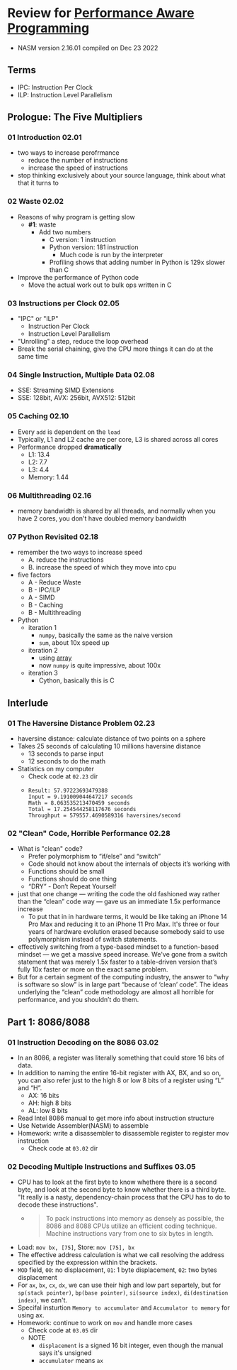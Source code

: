 # Review for [Performance Aware Programming](https://www.computerenhance.com/p/table-of-contents)

- NASM version 2.16.01 compiled on Dec 23 2022

## Terms

- IPC: Instruction Per Clock
- ILP: Instruction Level Parallelism

## Prologue: The Five Multipliers

### 01 Introduction 02.01

- two ways to increase perofrmance
  - reduce the number of instructions
  - increase the speed of instructions
- stop thinking exclusively about your source language, think about what that it turns to

### 02 Waste 02.02

- Reasons of why program is getting slow
  - **#1**: waste
    - Add two numbers
      - C version: 1 instruction
      - Python version: 181 instruction
        - Much code is run by the interpreter
      - Profiling shows that adding number in Python is 129x slower than C
- Improve the performance of Python code
  - Move the actual work out to bulk ops written in C

### 03 Instructions per Clock 02.05

- "IPC" or "ILP"
  - Instruction Per Clock
  - Instruction Level Parallelism
- "Unrolling" a step, reduce the loop overhead
- Break the serial chaining, give the CPU more things it can do at the same time

### 04 Single Instruction, Multiple Data 02.08

- SSE: Streaming SIMD Extensions
- SSE: 128bit, AVX: 256bit, AVX512: 512bit

### 05 Caching 02.10

- Every `add` is dependent on the `load`
- Typically, L1 and L2 cache are per core, L3 is shared across all cores
- Performance dropped **dramatically**
  - L1: 13.4
  - L2: 7.7
  - L3: 4.4
  - Memory: 1.44

### 06 Multithreading 02.16

- memory bandwidth is shared by all threads, and normally when you have 2 cores, you don't have doubled memory bandwidth

### 07 Python Revisited 02.18

- remember the two ways to increase speed
  - A. reduce the instructions
  - B. increase the speed of which they move into cpu
- five factors
  - A - Reduce Waste
  - B - IPC/ILP
  - A - SIMD
  - B - Caching
  - B - Multithreading
- Python
  - iteration 1
    - `numpy`, basically the same as the naive version
    - `sum`, about 10x speed up
  - iteration 2
    - using [array](https://docs.python.org/3/library/array.html)
    - now `numpy` is quite impressive, about 100x
  - iteration 3
    - Cython, basically this is C

## Interlude

### 01 The Haversine Distance Problem 02.23

- haversine distance: calculate distance of two points on a sphere
- Takes 25 seconds of calculating 10 millions haversine distance
  - 13 seconds to parse input
  - 12 seconds to do the math
- Statistics on my computer
  - Check code at `02.23` dir
  - ```
    Result: 57.97223693479388
    Input = 9.191009044647217 seconds
    Math = 8.063535213470459 seconds
    Total = 17.254544258117676 seconds
    Throughput = 579557.4690589316 haversines/second
    ```

### 02 "Clean" Code, Horrible Performance 02.28

- What is "clean" code?
  - Prefer polymorphism to “if/else” and “switch”
  - Code should not know about the internals of objects it’s working with
  - Functions should be small
  - Functions should do one thing
  - “DRY” - Don’t Repeat Yourself
- just that one change — writing the code the old fashioned way rather than the “clean” code way — gave us an immediate 1.5x performance increase
  - To put that in in hardware terms, it would be like taking an iPhone 14 Pro Max and reducing it to an iPhone 11 Pro Max. It's three or four years of hardware evolution erased because somebody said to use polymorphism instead of switch statements.
- effectively switching from a type-based mindset to a function-based mindset — we get a massive speed increase. We've gone from a switch statement that was merely 1.5x faster to a table-driven version that’s fully 10x faster or more on the exact same problem.
- But for a certain segment of the computing industry, the answer to “why is software so slow” is in large part “because of ‘clean’ code”. The ideas underlying the “clean” code methodology are almost all horrible for performance, and you shouldn’t do them.

## Part 1: 8086/8088

### 01 Instruction Decoding on the 8086 03.02

- In an 8086, a register was literally something that could store 16 bits of data.
- In addition to naming the entire 16-bit register with AX, BX, and so on, you can also refer just to the high 8 or low 8 bits of a register using “L” and “H”.
  - AX: 16 bits
  - AH: high 8 bits
  - AL: low 8 bits
- Read Intel 8086 manual to get more info about instruction structure
- Use Netwide Assembler(NASM) to assemble
- Homework: write a disassembler to disassemble register to register mov instruction
  - Check code at `03.02` dir

### 02 Decoding Multiple Instructions and Suffixes 03.05

- CPU has to look at the first byte to know whethere there is a second byte, and look at the second byte to know whether there is a third byte. "It really is a nasty, dependency-chain process that the CPU has to do to decode these instructions".
  - > To pack instructions into memory as densely as possible, the 8086 and 8088 CPUs utilize an efficient coding technique. Machine instructions vary from one to six bytes in length.
- Load: `mov bx, [75]`, Store: `mov [75], bx`
- The effective address calculation is what we call resolving the address specified by the expression within the brackets.
- `MOD` field, `00`: no displacement, `01`: 1 byte displacement, `02`: two bytes displacement
- For `ax`, `bx`, `cx`, `dx`, we can use their high and low part separtely, but for `sp(stack pointer)`, `bp(base pointer)`, `si(source index)`, `di(destination index)`, we can't.
- Specifal insturtion `Memory to accumulator` and `Accumulator to memory` for using ax.
- Homework: continue to work on `mov` and handle more cases
  - Check code at `03.05` dir
  - NOTE
    - `displacement` is a signed 16 bit integer, even though the manual says it's unsigned
    - `accumulator` means `ax`
